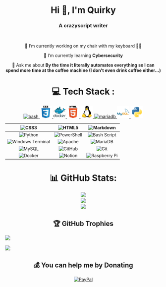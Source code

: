<h1 align="center">Hi 👋, I'm Quirky</h1>
<h3 align="center">A crazyscript writer</h3>
<br>

<div align="center">

🔭 I’m currently working on my chair with my keyboard 🤷‍♂️

🌱 I’m currently learning **Cybersecurity**

💬 Ask me about **By the time it literally automates everything so I can spend more time at the coffee machine (I don't even drink coffee either...)**

</div>

<h1 align="center"> 💻 Tech Stack : </h1>

<p align="center"> <a href="https://www.gnu.org/software/bash/" target="_blank" rel="noreferrer"> <img src="https://www.vectorlogo.zone/logos/gnu_bash/gnu_bash-icon.svg" alt="bash" width="40" height="40"/> </a> <a href="https://www.w3schools.com/css/" target="_blank" rel="noreferrer"> <img src="https://raw.githubusercontent.com/devicons/devicon/master/icons/css3/css3-original-wordmark.svg" alt="css3" width="40" height="40"/> </a> <a href="https://www.docker.com/" target="_blank" rel="noreferrer"> <img src="https://raw.githubusercontent.com/devicons/devicon/master/icons/docker/docker-original-wordmark.svg" alt="docker" width="40" height="40"/> </a> <a href="https://www.w3.org/html/" target="_blank" rel="noreferrer"> <img src="https://raw.githubusercontent.com/devicons/devicon/master/icons/html5/html5-original-wordmark.svg" alt="html5" width="40" height="40"/> </a> <a href="https://www.linux.org/" target="_blank" rel="noreferrer"> <img src="https://raw.githubusercontent.com/devicons/devicon/master/icons/linux/linux-original.svg" alt="linux" width="40" height="40"/> </a> <a href="https://mariadb.org/" target="_blank" rel="noreferrer"> <img src="https://www.vectorlogo.zone/logos/mariadb/mariadb-icon.svg" alt="mariadb" width="40" height="40"/> </a> <a href="https://www.mysql.com/" target="_blank" rel="noreferrer"> <img src="https://raw.githubusercontent.com/devicons/devicon/master/icons/mysql/mysql-original-wordmark.svg" alt="mysql" width="40" height="40"/> </a> <a href="https://www.python.org" target="_blank" rel="noreferrer"> <img src="https://raw.githubusercontent.com/devicons/devicon/master/icons/python/python-original.svg" alt="python" width="40" height="40"/> </a> </p>

<div align='center'>

| ![CSS3](https://img.shields.io/badge/css3-%231572B6.svg?style=flat&logo=css3&logoColor=white) | ![HTML5](https://img.shields.io/badge/html5-%23E34F26.svg?style=flat&logo=html5&logoColor=white) | ![Markdown](https://img.shields.io/badge/markdown-%23000000.svg?style=flat&logo=markdown&logoColor=white) |
|:---:|:---:|:---:|
| ![Python](https://img.shields.io/badge/python-3670A0?style=flat&logo=python&logoColor=ffdd54) | ![PowerShell](https://img.shields.io/badge/PowerShell-%235391FE.svg?style=flat&logo=powershell&logoColor=white) | ![Bash Script](https://img.shields.io/badge/bash_script-%23121011.svg?style=flat&logo=gnu-bash&logoColor=white) |
| ![Windows Terminal](https://img.shields.io/badge/Windows%20Terminal-%234D4D4D.svg?style=flat&logo=windows-terminal&logoColor=white) | ![Apache](https://img.shields.io/badge/apache-%23D42029.svg?style=flat&logo=apache&logoColor=white) | ![MariaDB](https://img.shields.io/badge/MariaDB-003545?style=flat&logo=mariadb&logoColor=white) |
| ![MySQL](https://img.shields.io/badge/mysql-4479A1.svg?style=flat&logo=mysql&logoColor=white) | ![GitHub](https://img.shields.io/badge/github-%23121011.svg?style=flat&logo=github&logoColor=white) | ![Git](https://img.shields.io/badge/git-%23F05033.svg?style=flat&logo=git&logoColor=white) |
| ![Docker](https://img.shields.io/badge/docker-%230db7ed.svg?style=flat&logo=docker&logoColor=white) | ![Notion](https://img.shields.io/badge/Notion-%23000000.svg?style=flat&logo=notion&logoColor=white) | ![Raspberry Pi](https://img.shields.io/badge/-Raspberry_Pi-C51A4A?style=flat&logo=Raspberry-Pi) |

</div>

<h1 align="center"> 📊 GitHub Stats: </h1>

<div align="center">

![](https://github-readme-stats.vercel.app/api?username=Quirky1869&theme=radical&hide_border=false&include_all_commits=true&count_private=true)<br/>
![](https://github-readme-streak-stats.herokuapp.com/?user=Quirky1869&theme=radical&hide_border=false)<br/>
![](https://github-readme-stats.vercel.app/api/top-langs/?username=Quirky1869&theme=radical&hide_border=false&include_all_commits=true&count_private=true&layout=compact)

</div>

<h2 align="center"> 🏆 GitHub Trophies </h2>

![](https://github-profile-trophy.vercel.app/?username=Quirky1869&theme=radical&no-frame=false&no-bg=true&margin-w=4)

[![](https://visitcount.itsvg.in/api?id=Quirky1869&icon=0&color=0)](https://visitcount.itsvg.in)


<h2 align="center"> 💰 You can help me by Donating </h2>

<div align="center">

  [![PayPal](https://img.shields.io/badge/PayPal-00457C?style=for-the-badge&logo=paypal&logoColor=white)](https://paypal.me/paypal.me/mikec1869) 

</div>
